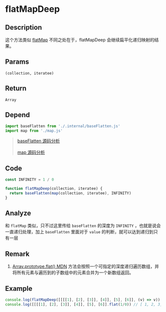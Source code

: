 # flatMapDeep

## Description
这个方法类似 [flatMap](./flatMap.md) 不同之处在于，flatMapDeep 会继续扁平化递归映射的结果。
## Params
`(collection, iteratee)`
## Return
`Array`
## Depend
```js
import baseFlatten from './.internal/baseFlatten.js'
import map from './map.js'
```
> [baseFlatten 源码分析](../internal/baseFlatten.md)
> <br/>
> <br/>
> [map 源码分析](./map.md)

## Code
```js
const INFINITY = 1 / 0

function flatMapDeep(collection, iteratee) {
  return baseFlatten(map(collection, iteratee), INFINITY)
}
```
## Analyze
和 `flatMap` 类似，只不过这里传给 `baseFlatten` 的深度为 `INFINITY` ，也就是说会一直递归处理，加上 `baseFlatten` 里面对于 `value` 的判断，就可以达到递归到只有一层
## Remark
1. [Array.prototype.flat() MDN](https://developer.mozilla.org/zh-CN/docs/Web/JavaScript/Reference/Global_Objects/Array/flat) 方法会按照一个可指定的深度递归遍历数组，并将所有元素与遍历到的子数组中的元素合并为一个新数组返回。
## Example
```js
console.log(flatMapDeep([[[[1], [2], [3]], [4]], [5], [6]], (v) => v)) // [ 1, 2, 3, 4, 5, 6 ]
console.log([[[[1], [2], [3]], [4]], [5], [6]].flat(1/0)) // [ 1, 2, 3, 4, 5, 6 ]
```
